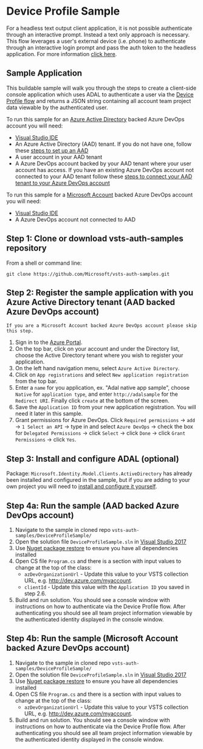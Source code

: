 # Device Profile Sample

For a headless text output client application, it is not possible authenticate through an interactive prompt. Instead a text only approach is necessary. This flow leverages a user's external device (i.e. phone) to authenticate through an interactive login prompt and pass the auth token to the headless application. For more information [click here](https://azure.microsoft.com/en-us/resources/samples/active-directory-dotnet-deviceprofile/?v=17.23h).

## Sample Application

This buildable sample will walk you through the steps to create a client-side console application which uses ADAL to authenticate a user via the [Device Profile flow](https://azure.microsoft.com/en-us/resources/samples/active-directory-dotnet-deviceprofile/?v=17.23h) and returns a JSON string containing all account team project data viewable by the authenticated user.

To run this sample for an [Azure Active Directory](https://docs.microsoft.com/en-us/azure/active-directory/active-directory-whatis) backed Azure DevOps account you will need:
* [Visual Studio IDE](https://www.visualstudio.com/vs/)
* An Azure Active Directory (AAD) tenant. If you do not have one, follow these [steps to set up an AAD](https://docs.microsoft.com/en-us/azure/active-directory/develop/active-directory-howto-tenant)
* A user account in your AAD tenant
* A Azure DevOps account backed by your AAD tenant where your user account has access. If you have an existing Azure DevOps account not connected to your AAD tenant follow these [steps to connect your AAD tenant to your Azure DevOps account](https://www.visualstudio.com/en-us/docs/setup-admin/team-services/manage-organization-access-for-your-account-vs)

To run this sample for a [Microsoft Account](https://account.microsoft.com/account) backed Azure DevOps account you will need:
* [Visual Studio IDE](https://www.visualstudio.com/vs/)
* A Azure DevOps account not connected to AAD

## Step 1: Clone or download vsts-auth-samples repository

From a shell or command line: 
```no-highlight
git clone https://github.com/Microsoft/vsts-auth-samples.git
```

## Step 2: Register the sample application with you Azure Active Directory tenant (AAD backed Azure DevOps account)

```no-highlight
If you are a Microsoft Account backed Azure DevOps account please skip this step.
```

1. Sign in to the [Azure Portal](https://portal.azure.com).
2. On the top bar, click on your account and under the Directory list, choose the Active Directory tenant where you wish to register your application.
3. On the left hand navigation menu, select `Azure Active Directory`.
4. Click on `App registrations` and select `New application registration` from the top bar.
5. Enter a `name` for you application, ex. "Adal native app sample", choose `Native` for `application type`, and enter `http://adalsample` for the `Redirect URI`. Finally click `create` at the bottom of the screen.
6. Save the `Application ID` from your new application registration. You will need it later in this sample.
7. Grant permissions for Azure DevOps. Click `Required permissions` -> `add` -> `1 Select an API` -> type in and select `Azure DevOps` -> check the box for `Delegated Permissions` -> click `Select` -> click `Done` -> click `Grant Permissions` -> click `Yes`.

## Step 3: Install and configure ADAL (optional)

Package: `Microsoft.Identity.Model.Clients.ActiveDirectory` has already been installed and configured in the sample, but if you are adding to your own project you will need to [install and configure it yourself](https://www.nuget.org/packages/Microsoft.IdentityModel.Clients.ActiveDirectory). 

## Step 4a: Run the sample (AAD backed Azure DevOps account)

1. Navigate to the sample in cloned repo `vsts-auth-samples/DeviceProfileSample/`
2. Open the solution file `DeviceProfileSample.sln` in [Visual Studio 2017](https://www.visualstudio.com/downloads/)
3. Use [Nuget package restore](https://docs.microsoft.com/en-us/nuget/consume-packages/package-restore) to ensure you have all dependencies installed
4. Open CS file `Program.cs` and there is a section with input values to change at the top of the class:
    * `azDevOrganizationUrl` - Update this value to your VSTS collection URL, e.g. http://dev.azure.com/myaccount.
    * `clientId` - Update this value with the `Application ID` you saved in step 2.6.
5. Build and run solution. You should see a console window with instructions on how to authenticate via the Device Profile flow. After authenticating you should see all team project information viewable by the authenticated identity displayed in the console window.

## Step 4b: Run the sample (Microsoft Account backed Azure DevOps account)

1. Navigate to the sample in cloned repo `vsts-auth-samples/DeviceProfileSample/`
2. Open the solution file `DeviceProfileSample.sln` in [Visual Studio 2017](https://www.visualstudio.com/downloads/)
3. Use [Nuget package restore](https://docs.microsoft.com/en-us/nuget/consume-packages/package-restore) to ensure you have all dependencies installed
4. Open CS file `Program.cs` and there is a section with input values to change at the top of the class:
    * `azDevOrganizationUrl` - Update this value to your VSTS collection URL, e.g. http://dev.azure.com/myaccount.
5. Build and run solution. You should see a console window with instructions on how to authenticate via the Device Profile flow. After authenticating you should see all team project information viewable by the authenticated identity displayed in the console window.
